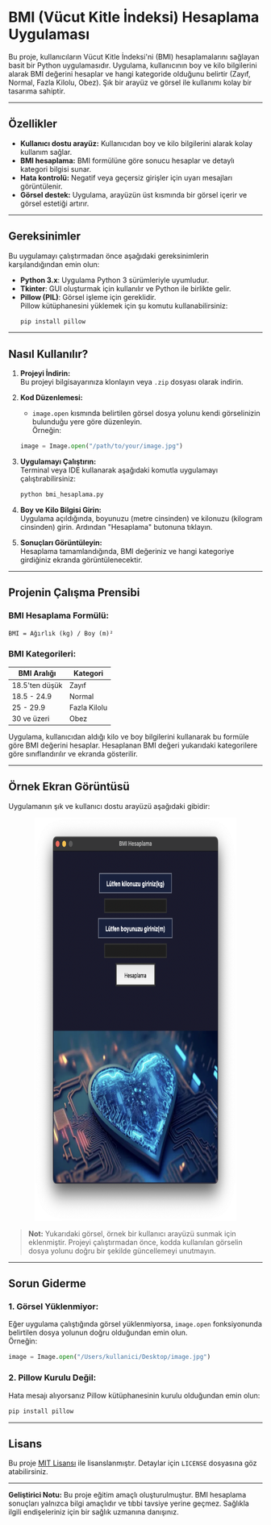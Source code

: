 
# BMI (Vücut Kitle İndeksi) Hesaplama Uygulaması

Bu proje, kullanıcıların Vücut Kitle İndeksi'ni (BMI) hesaplamalarını sağlayan basit bir Python uygulamasıdır. Uygulama, kullanıcının boy ve kilo bilgilerini alarak BMI değerini hesaplar ve hangi kategoride olduğunu belirtir (Zayıf, Normal, Fazla Kilolu, Obez). Şık bir arayüz ve görsel ile kullanımı kolay bir tasarıma sahiptir.

---

## Özellikler

- **Kullanıcı dostu arayüz:** Kullanıcıdan boy ve kilo bilgilerini alarak kolay kullanım sağlar.  
- **BMI hesaplama:** BMI formülüne göre sonucu hesaplar ve detaylı kategori bilgisi sunar.  
- **Hata kontrolü:** Negatif veya geçersiz girişler için uyarı mesajları görüntülenir.  
- **Görsel destek:** Uygulama, arayüzün üst kısmında bir görsel içerir ve görsel estetiği artırır.  

---

## Gereksinimler

Bu uygulamayı çalıştırmadan önce aşağıdaki gereksinimlerin karşılandığından emin olun:

- **Python 3.x**: Uygulama Python 3 sürümleriyle uyumludur.
- **Tkinter**: GUI oluşturmak için kullanılır ve Python ile birlikte gelir.
- **Pillow (PIL)**: Görsel işleme için gereklidir.  
  Pillow kütüphanesini yüklemek için şu komutu kullanabilirsiniz:  
  ```bash
  pip install pillow
  ```

---

## Nasıl Kullanılır?

1. **Projeyi İndirin:**  
   Bu projeyi bilgisayarınıza klonlayın veya `.zip` dosyası olarak indirin.  

2. **Kod Düzenlemesi:**  
   - `image.open` kısmında belirtilen görsel dosya yolunu kendi görselinizin bulunduğu yere göre düzenleyin.  
   Örneğin:  
   ```python
   image = Image.open("/path/to/your/image.jpg")
   ```

3. **Uygulamayı Çalıştırın:**  
   Terminal veya IDE kullanarak aşağıdaki komutla uygulamayı çalıştırabilirsiniz:  
   ```bash
   python bmi_hesaplama.py
   ```

4. **Boy ve Kilo Bilgisi Girin:**  
   Uygulama açıldığında, boyunuzu (metre cinsinden) ve kilonuzu (kilogram cinsinden) girin. Ardından "Hesaplama" butonuna tıklayın.  

5. **Sonuçları Görüntüleyin:**  
   Hesaplama tamamlandığında, BMI değeriniz ve hangi kategoriye girdiğiniz ekranda görüntülenecektir.

---

## Projenin Çalışma Prensibi

### BMI Hesaplama Formülü:
```
BMI = Ağırlık (kg) / Boy (m)²
```

### BMI Kategorileri:
| BMI Aralığı       | Kategori              |
|--------------------|-----------------------|
| 18.5'ten düşük    | Zayıf                 |
| 18.5 - 24.9       | Normal               |
| 25 - 29.9         | Fazla Kilolu          |
| 30 ve üzeri       | Obez                 |

Uygulama, kullanıcıdan aldığı kilo ve boy bilgilerini kullanarak bu formüle göre BMI değerini hesaplar. Hesaplanan BMI değeri yukarıdaki kategorilere göre sınıflandırılır ve ekranda gösterilir.

---

## Örnek Ekran Görüntüsü

Uygulamanın şık ve kullanıcı dostu arayüzü aşağıdaki gibidir:

<p align="center"> <img src="https://github.com/realmir1/BMIforGUI/blob/main/Ekran%20Resmi%202025-01-19%2000.38.01.png?raw=true" , width="400", height="800"</p>

> **Not:** Yukarıdaki görsel, örnek bir kullanıcı arayüzü sunmak için eklenmiştir. Projeyi çalıştırmadan önce, kodda kullanılan görselin dosya yolunu doğru bir şekilde güncellemeyi unutmayın.

---

## Sorun Giderme

### 1. Görsel Yüklenmiyor:
Eğer uygulama çalıştığında görsel yüklenmiyorsa, `image.open` fonksiyonunda belirtilen dosya yolunun doğru olduğundan emin olun.  
Örneğin:  
```python
image = Image.open("/Users/kullanici/Desktop/image.jpg")
```

### 2. Pillow Kurulu Değil:
Hata mesajı alıyorsanız Pillow kütüphanesinin kurulu olduğundan emin olun:  
```bash
pip install pillow
```

---

## Lisans

Bu proje [MIT Lisansı](LICENSE) ile lisanslanmıştır. Detaylar için `LICENSE` dosyasına göz atabilirsiniz.

---

**Geliştirici Notu:** Bu proje eğitim amaçlı oluşturulmuştur. BMI hesaplama sonuçları yalnızca bilgi amaçlıdır ve tıbbi tavsiye yerine geçmez. Sağlıkla ilgili endişeleriniz için bir sağlık uzmanına danışınız.
```
